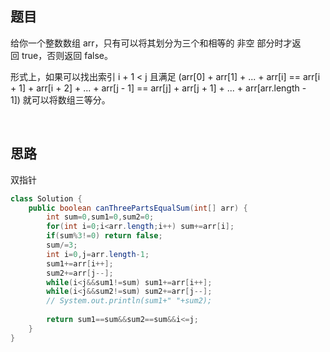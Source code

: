 ## 题目
给你一个整数数组 arr，只有可以将其划分为三个和相等的 非空 部分时才返回 true，否则返回 false。

形式上，如果可以找出索引 i + 1 < j 且满足 (arr[0] + arr[1] + ... + arr[i] == arr[i + 1] + arr[i + 2] + ... + arr[j - 1] == arr[j] + arr[j + 1] + ... + arr[arr.length - 1]) 就可以将数组三等分。

 
## 思路
双指针
```java
class Solution {
    public boolean canThreePartsEqualSum(int[] arr) {
        int sum=0,sum1=0,sum2=0;
        for(int i=0;i<arr.length;i++) sum+=arr[i];
        if(sum%3!=0) return false;
        sum/=3;
        int i=0,j=arr.length-1;
        sum1+=arr[i++];
        sum2+=arr[j--];
        while(i<j&&sum1!=sum) sum1+=arr[i++];
        while(i<j&&sum2!=sum) sum2+=arr[j--];
        // System.out.println(sum1+" "+sum2);
        
        return sum1==sum&&sum2==sum&&i<=j;
    }
}
```
